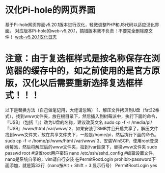 # 汉化Pi-hole的网页界面
基于Pi-hole网页界面v5.20.1版本进行汉化，轻微调整PHP和JS代码以适应汉化界面。 
对应版本Pi-hole的web-v5.20.1，搞错版本我不负责！不要完全删除原文件！
[web-v5.20.1汉化日志](https://github.com/MrHousehao/Pi-hole-Chinese/commit/16989c65096c3d07f83386589a339ca1167dec65)
# 注意：由于复选框样式是按名称保存在浏览器的缓存中的，如之前使用的是官方原版，汉化以后需要重新选择复选框样式！！！

以下是替换方法（自己做笔记用，大佬请忽略）
1、解压文件拷贝到U盘（fat32格式），找到www文件夹，放在根目录下，然后插入到树莓派中，执行下面的命令，『USB』（包括『』）改为U盘的名称，建议改英文名
sudo cp -f -r /media/pi/『USB』/www/html /var/www/
2、如果安装了SMB并且开启共享了，解压文件找到www文件夹，放在共享文件夹下，一般是/home/pi，然后执行下面的命令。
sudo cp -f -r /home/pi/www/html /var/www/
3、安装WinSCP，使用root登录树莓派，然后将解压后的www文件夹，拉到/var目录下，替换www文件夹
	sudo passwd root			#设置root用户密码
	nano /etc/ssh/sshd_config	#编辑设置文件，nano是系统自带的，vim请自行安装
	在PermitRootLogin prohibit-password下面添加，就是第33行（nano按Alt + Shift + 3 显示行号）
	PermitRootLogin yes
